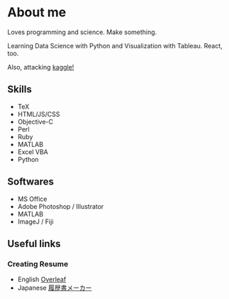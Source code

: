 # About me

Loves programming and science. Make something.

Learning Data Science with Python and Visualization with Tableau.
React, too.

Also, attacking [kaggle!](https://www.kaggle.com/tomoshimo)

## Skills
- TeX
- HTML/JS/CSS
- Objective-C
- Perl
- Ruby
- MATLAB
- Excel VBA
- Python

## Softwares
- MS Office
- Adobe Photoshop / Illustrator
- MATLAB
- ImageJ / Fiji

## Useful links

### Creating Resume
- English
[Overleaf]()
- Japanese
[履歴書メーカー](https://www.resumemaker.jp/)
